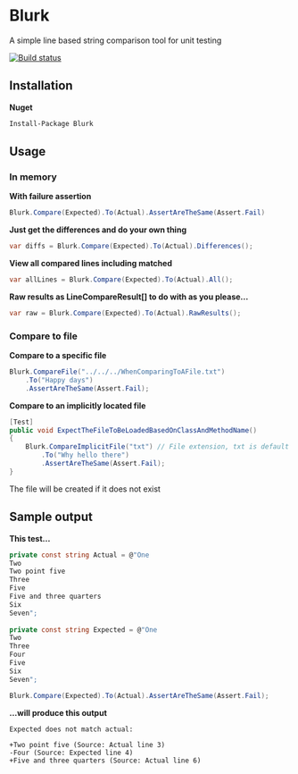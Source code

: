 # Blurk

A simple line based string comparison tool for unit testing

[![Build status](https://ci.appveyor.com/api/projects/status/51qn88aqwojtp97u?svg=true)](https://ci.appveyor.com/project/tristanmenzel/blurk)

## Installation

**Nuget**
```ps
Install-Package Blurk
```

## Usage

### In memory

**With failure assertion**

```cs
Blurk.Compare(Expected).To(Actual).AssertAreTheSame(Assert.Fail)
```

**Just get the differences and do your own thing**

```cs
var diffs = Blurk.Compare(Expected).To(Actual).Differences();
```

**View all compared lines including matched**

```cs
var allLines = Blurk.Compare(Expected).To(Actual).All();
```

**Raw results as LineCompareResult[] to do with as you please...**
```cs
var raw = Blurk.Compare(Expected).To(Actual).RawResults();
```

### Compare to file

**Compare to a specific file**

```cs
Blurk.CompareFile("../../../WhenComparingToAFile.txt")
    .To("Happy days")
    .AssertAreTheSame(Assert.Fail);
```

**Compare to an implicitly located file**
```cs
[Test]
public void ExpectTheFileToBeLoadedBasedOnClassAndMethodName()
{
    Blurk.CompareImplicitFile("txt") // File extension, txt is default
        .To("Why hello there")
        .AssertAreTheSame(Assert.Fail);
}
```

The file will be created if it does not exist


## Sample output

**This test...**
```cs
private const string Actual = @"One
Two
Two point five
Three
Five
Five and three quarters
Six
Seven";
    
private const string Expected = @"One
Two
Three
Four
Five
Six
Seven";

Blurk.Compare(Expected).To(Actual).AssertAreTheSame(Assert.Fail);
```
**...will produce this output**
```
Expected does not match actual: 

+Two point five (Source: Actual line 3)
-Four (Source: Expected line 4)
+Five and three quarters (Source: Actual line 6)
```
